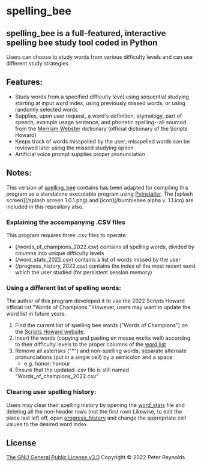 # spelling_bee
## **spelling_bee** is a full-featured, interactive spelling bee study tool coded in Python 
Users can choose to study words from various difficulty levels and can use different study strategies.  


## Features:
-   Study words from a specified difficulty level using sequential studying starting at input word index, using previously missed words, or using randomly selected words
-   Supplies, upon user request, a word's definition, etymology, part of speech, example usage sentence, and phonetic spelling--all sourced from the [Merriam Webster](https://www.merriam-webster.com/) dictionary (official dictionary of the Scripts Howard)
-   Keeps track of words misspelled by the user; misspelled words can be reviewed later using the missed studying option
-   Artificial voice prompt supplies proper pronunciation

## Notes:
This version of [spelling_bee](/spelling_bee_main.py) contains has been adapted for compiling this program as a standalone executable program using [PyInstaller](https://pyinstaller.readthedocs.io/en/stable/).  The [splash screen](/splash screen 1.0.1.png) and [icon](/bumblebee alpha v. 1.1.ico) are included in this repository also.

### Explaining the accompanying .CSV files
This program requires three .csv files to operate: 
-   (/words_of_champions_2022.csv) contains all spelling words, divided by columns into unique difficulty levels
-   (/word_stats_2022.csv) contains a list of words missed by the user
-   (/progress_history_2022.csv) contains the index of the most recent word which the user studied (for persistent session memory)


### Using a different list of spelling words:
The author of this program developed it to use the 2022 Scripts Howard official list "Words of Champions." However, users may want to update the word list in future years.
	
1. Find the current list of spelling bee words ("Words of Champions") on the [Scripts Howard website](https://spellingbee.com/).
2. Insert the words (copying and pasting en masse works well) according to their difficulty levels to the proper columns of the [word list](/Words_of_champions_2022)
3. Remove all asterisks ("*") and non-spelling words; separate alternate pronunciations (put in a single cell) by a semicolon and a space
	-   e.g. honor; honour
4. Ensure that the updated .csv file is still named "Words_of_champions_2022.csv"

### Clearing user spelling history:
Users may clear their spelling history by opening the [word_stats](/word_stats_2022.csv) file and deleting all the non-header rows (not the first row)
Likewise, to edit the place last left off, open [progress_history](progress_history_2022.csv) and change the appropriate cell values to the desired word index

## License

[The GNU General Public License v3.0](LICENSE) Copyright © 2022 Peter Reynolds
